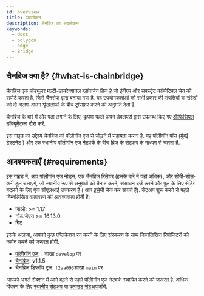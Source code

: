 ```yaml
---
id: overview
title: अवलोकन
description: चेनब्रिज का अवलोकन
keywords:
  - docs
  - polygon
  - edge
  - Bridge
---
```


## चैनब्रिज क्या है? {#what-is-chainbridge}

चैनब्रिज एक मॉड्यूलर मल्टी-डायरेक्शनल ब्लॉकचेन ब्रिज है जो ईवीएम और सबस्ट्रेट कॉम्पैटिबल चेन को सपोर्ट करता है, जिसे चैनसेफ द्वारा बनाया गया है. यह उपयोगकर्ताओं को सभी प्रकार की संपत्तियों या संदेशों को दो अलग-अलग श्रृंखलाओं के बीच ट्रांसफ़र करने की अनुमति देता है.

चैनब्रिज के बारे में और पता लगाने के लिए, कृपया पहले अपने डेवलपर्स द्वारा उपलब्ध किए गए [ऑफिसियल डॉक्यूमेंट](https://chainbridge.chainsafe.io/)का दौरा करें.

इस गाइड का उद्देश्य चैनब्रिज को पॉलीगॉन एज से जोड़ने में सहायता करना है. यह पॉलीगॉन पॉस (मुंबई टेस्टनेट ) और एक स्थानीय पॉलीगॉन एज नेटवर्क के बीच ब्रिज के सेटअप के माध्यम से चलता है.

## आवश्यकताएँ {#requirements}

इस गाइड में, आप पॉलीगॉन एज नोड्स, एक चैनब्रिज रिलेयर (इसके बारे में [यहां](/docs/edge/additional-features/chainbridge/definitions) अधिक), और सीबी-सोल-क्ली टूल चलाएंगे, जो स्थानीय रूप से अनुबंधों को तैनात करने, संसाधन दर्ज करने और पुल के लिए सेटिंग बदलने के लिए एक सीएलआई उपकरण है ( आप [इसे](https://chainbridge.chainsafe.io/cli-options/#cli-options)भी चेक कर सकते हैं). सेटअप शुरू करने से पहले निम्नलिखित वातावरण की आवश्यकता होती है:

* जाओ: >= 1.17
* नोड.जेएस >= 16.13.0
* गिट


इसके अलावा, आपको कुछ एप्लिकेशन रन करने के लिए संस्करण के साथ निम्नलिखित रिपोजिटरी को क्लोन करने की जरूरत होगी.

* [पॉलीगॉन एज](https://github.com/0xPolygon/polygon-edge): :  शाखा `develop` पर
* [चैनब्रिज](https://github.com/ChainSafe/ChainBridge): v1.1.5
* [चैनब्रिज डिप्लॉय टूल](https://github.com/ChainSafe/chainbridge-deploy): `f2aa093`शाखा `main` पर


आपको अगले सेक्शन में आगे बढ़ने से पहले पॉलीगॉन एज नेटवर्क स्थापित करने की जरूरत है. अधिक विवरण के लिए [स्थानीय सेटअप](/docs/edge/get-started/set-up-ibft-locally) या [क्लाउड सेटअप](/docs/edge/get-started/set-up-ibft-on-the-cloud)जाँचें.